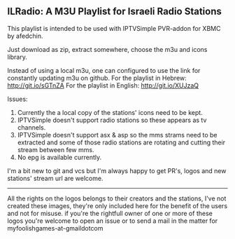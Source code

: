 ILRadio: A M3U Playlist for Israeli Radio Stations
---------------------------------------------------

This playlist is intended to be used with IPTVSimple PVR-addon for XBMC by afedchin.

Just download as zip, extract somewhere, choose the m3u and icons library.

Instead of using a local m3u, one can configured to use the link for constantly updating m3u on github.
For the playlist in Hebrew: http://git.io/sGTnZA
For the playlist in English: http://git.io/XUJzaQ

Issues:
1. Currently the a local copy of the stations' icons need to be kept.
2. IPTVSimple doesn't support radio stations so these appears as tv channels.
3. IPTVSimple doesn't support asx & asp so the mms strams need to be extracted 
   and some of those radio stations are rotating and cutting their stream between few mms.
4. No epg is available currently.


I'm a bit new to git and vcs but I'm always happy to get PR's,
logos and new stations' stream url are welcome.


-----------------------------------------------------------------------------

All the rights on the logos belongs to their creators and the stations,
I've not created these images, they're only included here for the benefit of the users and not for misuse.
if you're the rightfull owner of one or more of these logos you're welcome to open an issue or to send a mail in the matter for myfoolishgames-at-gmaildotcom

